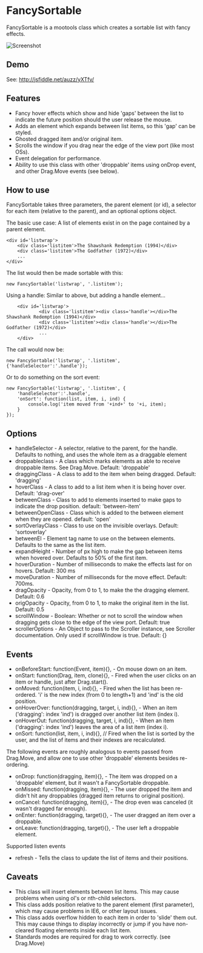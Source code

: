 FancySortable
===========

FancySortable is a mootools class which creates a sortable list with fancy effects.

![Screenshot](http://d0wn.net/FancySortable.jpg)

Demo
----

See: http://jsfiddle.net/auzz/yXTfv/


Features
--------

* Fancy hover effects which show and hide 'gaps' between the list to indicate the future position should the user release the mouse.
* Adds an element which expands between list items, so this 'gap' can be styled.
* Ghosted dragged item and/or original item.
* Scrolls the window if you drag near the edge of the view port (like most OSs).
* Event delegation for performance.
* Ability to use this class with other 'droppable' items using onDrop event, and other Drag.Move events (see below).


How to use 
----------

FancySortable takes three parameters, the parent element (or id), a selector for each item 
(relative to the parent), and an optional options object. 


The basic use case:
A list of elements exist in on the page contained by a parent element. 

	<div id='listwrap'>
		<div class='listitem'>The Shawshank Redemption (1994)</div>
		<div class='listitem'>The Godfather (1972)</div>
		...
	</div>

The list would then be made sortable with this:

	new FancySortable('listwrap', '.listitem');

Using a handle:
Similar to above, but adding a handle element...

        <div id='listwrap'>
                <div class='listitem'><div class='handle'></div>The Shawshank Redemption (1994)</div>
                <div class='listitem'><div class='handle'></div>The Godfather (1972)</div>
                ...
        </div>

The call would now be:

	new FancySortable('listwrap', '.listitem', {'handleSelector':'.handle'});

Or to do something on the sort event:

	new FancySortable('listwrap', '.listitem', {
		'handleSelector':'.handle',
		'onSort': function(list, item, i, ind) {
			console.log('item moved from '+ind+' to '+i, item);
		}
	});

Options
-------

* handleSelector - A selector, relative to the parent, for the handle. Defaults to nothing, and uses the whole item as a draggable element
* droppableclass - A class which marks elements as able to receive droppable items. See Drag.Move. Default: 'droppable'
* draggingClass - A class to add to the item when being dragged. Default: 'dragging'
* hoverClass - A class to add to a list item when it is being hover over. Default: 'drag-over'
* betweenClass - Class to add to elements inserted to make gaps to indicate the drop position. default: 'between-item'
* betweenOpenClass - Class which is added to the between element when they are opened. default: 'open'
* sortOverlayClass - Class to use on the invisible overlays. Default: 'sortoverlay'
* betweenEl - Element tag name to use on the between elements. Defaults to the same as the list item.
* expandHeight - Number of px high to make the gap between items when hovered over. Defaults to 50% of the first item.
* hoverDuration - Number of milliseconds to make the effects last for on hovers. Default: 300 ms
* moveDuration - Number of milliseconds for the move effect. Default: 700ms.
* dragOpacity - Opacity, from 0 to 1, to make the the dragging element. Default: 0.6
* origOpacity - Opacity, from 0 to 1, to make the original item in the list. Default: 0.5
* scrollWindow - Boolean: Whether or not to scroll the window when dragging gets close to the edge of the view port. Default: true
* scrollerOptions - An Object to pass to the Scroller instance, see Scroller documentation. Only used if scrollWindow is true. Default: {}

Events
------

* onBeforeStart: function(Event, item){}, - On mouse down on an item.
* onStart: function(Drag, item, clone){}, - Fired when the user clicks on an item or handle, just after Drag.start().
* onMoved: function(item, i, ind){}, - Fired when the list has been re-ordered. 'i' is the new index (from 0 to length+1) and 'ind' is the old position.
* onHoverOver: function(dragging, target, i, ind){}, - When an item ('dragging': index 'ind') is dragged over another list item (index i).
* onHoverOut: function(dragging, target, i, ind){}, - When an item ('dragging': index 'ind') leaves the area of a list item (index i).
* onSort: function(list, item, i, ind){}, // Fired when the list is sorted by the user, and the list of items and their indexes are recalculated.

The following events are roughly analogous to events passed from Drag.Move, and allow one to use other 'droppable' elements besides re-ordering.

* onDrop: function(dragging, item){}, - The item was dropped on a 'droppable' element, but it wasn't a FancySortable droppable.
* onMissed: function(dragging, item){}, - The user dropped the item and didn't hit any droppables (dragged item returns to original position).
* onCancel: function(dragging, item){}, - The drop even was canceled (it wasn't dragged far enough).
* onEnter: function(dragging, target){}, - The user dragged an item over a droppable.
* onLeave: function(dragging, target){}, - The user left a droppable element.

Supported listen events

* refresh - Tells the class to update the list of items and their positions.

Caveats
-------

* This class will insert elements between list items. This may cause problems when using ol's or nth-child selectors.
* This class adds position relative to the parent element (first parameter), which may cause problems in IE6, or other layout issues.
* This class adds overflow hidden to each item in order to 'slide' them out. This may cause things to display incorrectly or jump if you have non-cleared floating elements inside each list item.
* Standards modes are required for drag to work correctly. (see Drag.Move)

